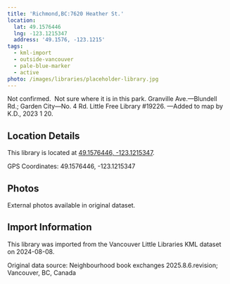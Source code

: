 ```yaml
---
title: 'Richmond,BC:7620 Heather St.'
location:
  lat: 49.1576446
  lng: -123.1215347
  address: '49.1576, -123.1215'
tags:
  - kml-import
  - outside-vancouver
  - pale-blue-marker
  - active
photo: /images/libraries/placeholder-library.jpg
---
```

Not confirmed.  Not sure where it is in this park.
Granville Ave.—Blundell Rd.; 
Garden City—No. 4 Rd.
Little Free Library #19226. 
—Added to map by K.D., 2023 1 20. 

## Location Details

This library is located at [49.1576446, -123.1215347](https://www.google.com/maps?q=49.1576446,-123.1215347).

GPS Coordinates: 49.1576446, -123.1215347

## Photos

External photos available in original dataset.

## Import Information

This library was imported from the Vancouver Little Libraries KML dataset on 2024-08-08.

Original data source: Neighbourhood book exchanges 2025.8.6.revision; Vancouver, BC, Canada
